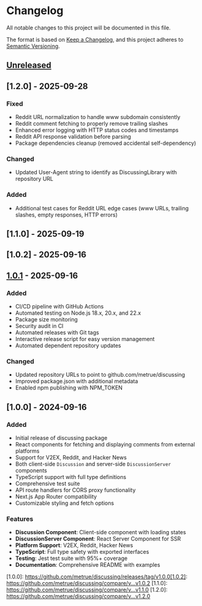 # Changelog

All notable changes to this project will be documented in this file.

The format is based on [Keep a Changelog](https://keepachangelog.com/en/1.0.0/),
and this project adheres to [Semantic Versioning](https://semver.org/spec/v2.0.0.html).

## [Unreleased]

## [1.2.0] - 2025-09-28

### Fixed
- Reddit URL normalization to handle www subdomain consistently
- Reddit comment fetching to properly remove trailing slashes
- Enhanced error logging with HTTP status codes and timestamps
- Reddit API response validation before parsing
- Package dependencies cleanup (removed accidental self-dependency)

### Changed
- Updated User-Agent string to identify as DiscussingLibrary with repository URL

### Added
- Additional test cases for Reddit URL edge cases (www URLs, trailing slashes, empty responses, HTTP errors)

## [1.1.0] - 2025-09-19

## [1.0.2] - 2025-09-16

## [1.0.1] - 2025-09-16

### Added
- CI/CD pipeline with GitHub Actions
- Automated testing on Node.js 18.x, 20.x, and 22.x
- Package size monitoring
- Security audit in CI
- Automated releases with Git tags
- Interactive release script for easy version management
- Automated dependent repository updates

### Changed
- Updated repository URLs to point to github.com/metrue/discussing
- Improved package.json with additional metadata
- Enabled npm publishing with NPM_TOKEN

## [1.0.0] - 2024-09-16

### Added
- Initial release of discussing package
- React components for fetching and displaying comments from external platforms
- Support for V2EX, Reddit, and Hacker News
- Both client-side `Discussion` and server-side `DiscussionServer` components
- TypeScript support with full type definitions
- Comprehensive test suite
- API route handlers for CORS proxy functionality
- Next.js App Router compatibility
- Customizable styling and fetch options

### Features
- **Discussion Component**: Client-side component with loading states
- **DiscussionServer Component**: React Server Component for SSR
- **Platform Support**: V2EX, Reddit, Hacker News
- **TypeScript**: Full type safety with exported interfaces
- **Testing**: Jest test suite with 95%+ coverage
- **Documentation**: Comprehensive README with examples

[Unreleased]: https://github.com/metrue/discussing/compare/v1.0.1...HEAD
[1.0.1]: https://github.com/metrue/discussing/compare/v1.0.0...v1.0.1
[1.0.0]: https://github.com/metrue/discussing/releases/tag/v1.0.0[1.0.2]: https://github.com/metrue/discussing/compare/v...v1.0.2
[1.1.0]: https://github.com/metrue/discussing/compare/v...v1.1.0
[1.2.0]: https://github.com/metrue/discussing/compare/v...v1.2.0
